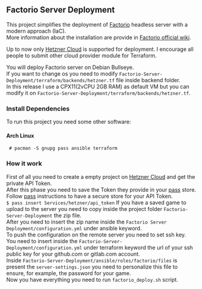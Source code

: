 ## Factorio Server Deployment

This project simplifies the deployment of [Factorio](https://www.factorio.com/) headless server with a modern approach (IaC). \
More information about the installation are provide in [Factorio official wiki](https://wiki.factorio.com/Multiplayer).

Up to now only [Hetzner Cloud](https://www.hetzner.com/cloud) is supported for deployment. I encourage all people to submit other cloud provider module for Terraform.

You will deploy Factorio server on Debian Bullseye. \
If you want to change os you need to modify `Factorio-Server-Deployment/terraform/backends/hetzner.tf` file inside backend folder. \
In this release I use a CPX11(2vCPU 2GB RAM) as default VM but you can modify it on `Factorio-Server-Deployment/terraform/backends/hetzner.tf`. 
### Install Dependencies
To run this project you need some other software:
#### Arch Linux
` # pacman -S gnupg pass ansible terraform`

### How it work
First of all you need to create a empty project on [Hetzner Cloud](https://www.hetzner.com/cloud)   and get the private API Token. \
After this phase you need to save the Token they provide in your [pass](https://www.passwordstore.org) store. Follow [pass](https://www.passwordstore.org) instructions to have a secure store for your API Token. \
`$ pass insert Services/hetzner/api_token`
If you have a saved game to upload to the server you need to copy inside the project folder `Factorio-Server-Deployment` the zip file. \
After you need to insert the zip name inside the `Factorio Server Deployment/configuration.yml` under ansible keyword. \
To push the configuration on the remote server you need to set ssh key. \
You need to insert inside the `Factorio-Server-Deployment/configuration.yml` under terraform keyword the url of your ssh public key for your github.com or gitlab.com account. \
Inside `Factorio-Server-Deployment/ansible/roles/factorio/files`  is present the `server-settings.json` you need to personalize this file to ensure, for example, the password for your game. \
Now you have everything you need to run `factorio_deploy.sh` script.

